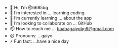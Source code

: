 - 👋 Hi, I’m @6685bg
- 👀 I’m interested in ... learning coding 
- 🌱 I’m currently learning ... about the app
- 💞️ I’m looking to collaborate on ... GitHub 
- 📫 How to reach me ... baabagaiyobg9@gmail.com
- 😄 Pronouns: ...gaiyo
- ⚡ Fun fact: ...have a nice day 

<!---
6685bg/6685bg is a ✨ special ✨ repository because its `README.md` (this file) appears on your GitHub profile.
You can click the Preview link to take a look at your changes.
--->
